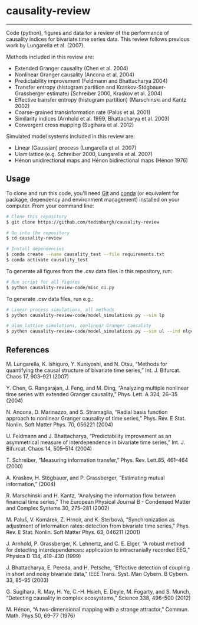 # causality-review
---
Code (python), figures and data for a review of the performance of causality indices for bivariate time series data. This review follows previous work by Lungarella et al. (2007).

Methods included in this review are:
* Extended Granger causality (Chen et al. 2004)
* Nonlinear Granger causality (Ancona et al. 2004)
* Predictability improvement (Feldmann and Bhattacharya 2004)
* Transfer entropy (histogram partition and Kraskov-Stögbauer-Grassberger estimate) (Schreiber 2000, Kraskov et al. 2004)
* Effective transfer entropy (histogram partition) (Marschinski and Kantz 2002)
* Coarse-grained transinformation rate (Palus et al. 2001)
* Similarity indices (Arnhold et al. 1999, Bhattacharya et al. 2003)
* Convergent cross mapping (Sugihara et al. 2012)

Simulated model systems included in this review are:
* Linear (Gaussian) process (Lungarella et al. 2007)
* Ulam lattice (e.g. Schreiber 2000, Lungarella et al. 2007)
* Hénon unidirectional maps and Hénon bidirectional maps (Hénon 1976)

## Usage

To clone and run this code, you'll need [Git](https://git-scm.com) and [conda](https://docs.conda.io) (or equivalent for package, dependency and environment management) installed on your computer. From your command line:

```bash
# Clone this repository
$ git clone https://github.com/tedinburgh/causality-review

# Go into the repository
$ cd causality-review

# Install dependencies
$ conda create --name causality_test --file requirements.txt
$ conda activate causality_test
```

To generate all figures from the .csv data files in this repository, run: 

```bash
# Run script for all figures
$ python causality-review-code/misc_ci.py
```

To generate .csv data files, run e.g.:

```bash
# Linear process simulations, all methods
$ python causality-review-code/model_simulations.py --sim lp

# Ulam lattice simulations, nonlinear Granger causality
$ python causality-review-code/model_simulations.py --sim ul --ind nlgc
```

## References

M. Lungarella, K. Ishiguro, Y. Kuniyoshi, and N. Otsu, “Methods for quantifying the causal structure of bivariate time series,” Int. J. Bifurcat. Chaos 17, 903–921 (2007)

Y. Chen, G. Rangarajan, J. Feng,  and M. Ding, “Analyzing multiple nonlinear time series with extended Granger causality,” Phys. Lett. A 324, 26–35 (2004)

N. Ancona, D. Marinazzo, and S. Stramaglia, “Radial basis function approach to nonlinear Granger causality of time series,” Phys. Rev. E Stat. Nonlin. Soft Matter Phys. 70, 056221 (2004)

U. Feldmann and J. Bhattacharya, “Predictability improvement as an asymmetrical measure of interdependence in bivariate time series,” Int. J. Bifurcat. Chaos 14, 505–514 (2004)

T. Schreiber, “Measuring information transfer,” Phys. Rev. Lett.85, 461–464 (2000)

A. Kraskov, H. Stögbauer, and P. Grassberger, “Estimating mutual information,” (2004)

R. Marschinski and H. Kantz, “Analysing the information flow between financial time series,” The European Physical Journal B - Condensed Matter and Complex Systems 30, 275–281 (2002)

M. Paluš, V. Komárek, Z. Hrncír, and K. Sterbová, “Synchronization as adjustment of information rates: detection from bivariate time series,” Phys. Rev. E Stat. Nonlin. Soft Matter Phys. 63, 046211 (2001)

J. Arnhold, P. Grassberger, K. Lehnertz, and C. E. Elger, “A robust method for detecting interdependences: application to intracranially recorded EEG,” Physica D 134, 419–430 (1999)

J. Bhattacharya, E. Pereda, and H. Petsche, “Effective detection of coupling in short and noisy bivariate data,” IEEE Trans. Syst. Man Cybern. B Cybern. 33, 85–95 (2003)

G. Sugihara,  R. May,  H. Ye,  C.-H. Hsieh,  E. Deyle,  M. Fogarty, and S. Munch, “Detecting causality in complex ecosystems,” Science 338, 496–500 (2012)

M. Hénon, “A two-dimensional mapping with a strange attractor,” Commun. Math. Phys.50, 69–77 (1976)

